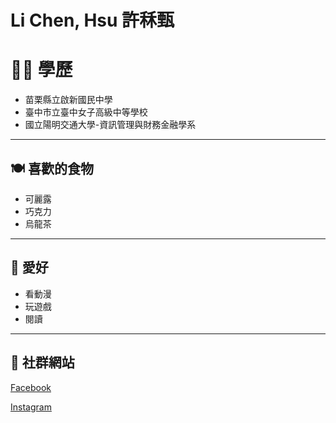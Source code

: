 # Li Chen, Hsu 許秝甄

<h1>👩‍🎓 學歷</h1>

- 苗栗縣立啟新國民中學
- 臺中市立臺中女子高級中等學校
- 國立陽明交通大學-資訊管理與財務金融學系

---

## 🍽 喜歡的食物
- 可麗露
- 巧克力
- 烏龍茶

---

## 🎨 愛好
- 看動漫
- 玩遊戲
- 閱讀

---

## 🔗 社群網站
[Facebook](https://www.facebook.com/profile.php?id=100011524573715&locale=zh_TW)

[Instagram](https://www.instagram.com/star_0990/)


<style>
    footer, a[href*="github.io"] {
        display: none !important;
    }
</style>
